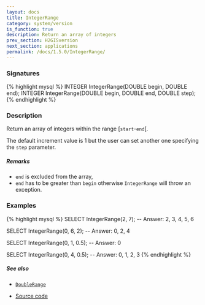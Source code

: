 ```yaml
---
layout: docs
title: IntegerRange
category: system/version
is_function: true
description: Return an array of integers
prev_section: H2GISversion
next_section: applications
permalink: /docs/1.5.0/IntegerRange/
---
```


### Signatures

{% highlight mysql %}
INTEGER IntegerRange(DOUBLE begin, DOUBLE end);
INTEGER IntegerRange(DOUBLE begin, DOUBLE end, DOUBLE step);
{% endhighlight %}

### Description

Return an array of integers within the range [`start`-`end`[.

The default increment value is 1 but the user can set another one specifying the `step` parameter.

##### Remarks

* `end` is excluded from the array,
* `end` has to be greater than `begin` otherwise `IntegerRange` will throw an exception.

### Examples

{% highlight mysql %}
SELECT IntegerRange(2, 7);
-- Answer:
	2, 3, 4, 5, 6

SELECT IntegerRange(0, 6, 2);
-- Answer:
	0, 2, 4

SELECT IntegerRange(0, 1, 0.5);
-- Answer:
	0

SELECT IntegerRange(0, 4, 0.5);
-- Answer:
	0, 1, 2, 3
{% endhighlight %}

##### See also

* [`DoubleRange`](../DoubleRange)

* <a href="https://github.com/orbisgis/h2gis/blob/master/h2gis-functions/src/main/java/org/h2gis/functions/system/IntegerRange.java" target="_blank">Source code</a>
